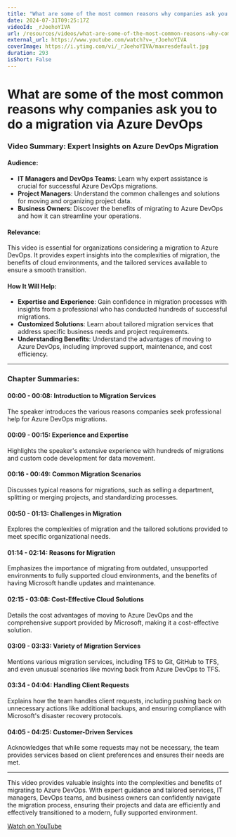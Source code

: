 ```yaml
---
title: "What are some of the most common reasons why companies ask you to do a migration via Azure DevOps"
date: 2024-07-31T09:25:17Z
videoId: _rJoehoYIVA
url: /resources/videos/what-are-some-of-the-most-common-reasons-why-companies-ask-you-to-do-a-migration-via-azure-devops
external_url: https://www.youtube.com/watch?v=_rJoehoYIVA
coverImage: https://i.ytimg.com/vi/_rJoehoYIVA/maxresdefault.jpg
duration: 293
isShort: False
---
```


# What are some of the most common reasons why companies ask you to do a migration via Azure DevOps

### Video Summary: Expert Insights on Azure DevOps Migration

#### Audience:
- **IT Managers and DevOps Teams**: Learn why expert assistance is crucial for successful Azure DevOps migrations.
- **Project Managers**: Understand the common challenges and solutions for moving and organizing project data.
- **Business Owners**: Discover the benefits of migrating to Azure DevOps and how it can streamline your operations.

#### Relevance:
This video is essential for organizations considering a migration to Azure DevOps. It provides expert insights into the complexities of migration, the benefits of cloud environments, and the tailored services available to ensure a smooth transition.

#### How It Will Help:
- **Expertise and Experience**: Gain confidence in migration processes with insights from a professional who has conducted hundreds of successful migrations.
- **Customized Solutions**: Learn about tailored migration services that address specific business needs and project requirements.
- **Understanding Benefits**: Understand the advantages of moving to Azure DevOps, including improved support, maintenance, and cost efficiency.

---

### Chapter Summaries:

#### 00:00 - 00:08: **Introduction to Migration Services**
The speaker introduces the various reasons companies seek professional help for Azure DevOps migrations.

#### 00:09 - 00:15: **Experience and Expertise**
Highlights the speaker's extensive experience with hundreds of migrations and custom code development for data movement.

#### 00:16 - 00:49: **Common Migration Scenarios**
Discusses typical reasons for migrations, such as selling a department, splitting or merging projects, and standardizing processes.

#### 00:50 - 01:13: **Challenges in Migration**
Explores the complexities of migration and the tailored solutions provided to meet specific organizational needs.

#### 01:14 - 02:14: **Reasons for Migration**
Emphasizes the importance of migrating from outdated, unsupported environments to fully supported cloud environments, and the benefits of having Microsoft handle updates and maintenance.

#### 02:15 - 03:08: **Cost-Effective Cloud Solutions**
Details the cost advantages of moving to Azure DevOps and the comprehensive support provided by Microsoft, making it a cost-effective solution.

#### 03:09 - 03:33: **Variety of Migration Services**
Mentions various migration services, including TFS to Git, GitHub to TFS, and even unusual scenarios like moving back from Azure DevOps to TFS.

#### 03:34 - 04:04: **Handling Client Requests**
Explains how the team handles client requests, including pushing back on unnecessary actions like additional backups, and ensuring compliance with Microsoft's disaster recovery protocols.

#### 04:05 - 04:25: **Customer-Driven Services**
Acknowledges that while some requests may not be necessary, the team provides services based on client preferences and ensures their needs are met.

---

This video provides valuable insights into the complexities and benefits of migrating to Azure DevOps. With expert guidance and tailored services, IT managers, DevOps teams, and business owners can confidently navigate the migration process, ensuring their projects and data are efficiently and effectively transitioned to a modern, fully supported environment.

[Watch on YouTube](https://www.youtube.com/watch?v=_rJoehoYIVA)
